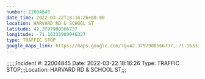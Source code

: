 ```yaml
---
number: 22004845
date_time: 2022-03-22T18:16:26+00:00
location: HARVARD RD & SCHOOL ST
latitude: 42.3797900566737
longitude: -71.16333989946327
type: TRAFFIC STOP
google_maps_link: https://maps.google.com/?q=42.3797900566737,-71.16333989946327
---
```


;;;;;;Incident #: 22004845   Date: 2022-03-22 18:16:26   Type: TRAFFIC STOP;;;Location: HARVARD RD & SCHOOL ST;;;
